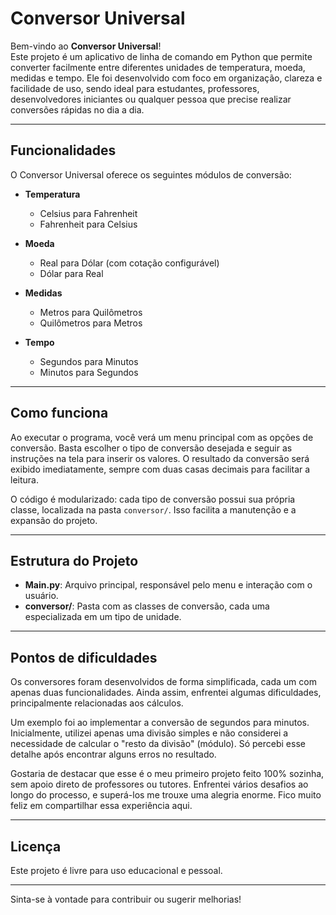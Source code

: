 # Conversor Universal

Bem-vindo ao **Conversor Universal**!  
Este projeto é um aplicativo de linha de comando em Python que permite converter facilmente entre diferentes unidades de temperatura, moeda, medidas e tempo. Ele foi desenvolvido com foco em organização, clareza e facilidade de uso, sendo ideal para estudantes, professores, desenvolvedores iniciantes ou qualquer pessoa que precise realizar conversões rápidas no dia a dia.

---

## Funcionalidades

O Conversor Universal oferece os seguintes módulos de conversão:

- **Temperatura**
  - Celsius para Fahrenheit
  - Fahrenheit para Celsius

- **Moeda**
  - Real para Dólar (com cotação configurável)
  - Dólar para Real

- **Medidas**
  - Metros para Quilômetros
  - Quilômetros para Metros

- **Tempo**
  - Segundos para Minutos
  - Minutos para Segundos

---

## Como funciona

Ao executar o programa, você verá um menu principal com as opções de conversão. Basta escolher o tipo de conversão desejada e seguir as instruções na tela para inserir os valores. O resultado da conversão será exibido imediatamente, sempre com duas casas decimais para facilitar a leitura.

O código é modularizado: cada tipo de conversão possui sua própria classe, localizada na pasta `conversor/`. Isso facilita a manutenção e a expansão do projeto.

---

## Estrutura do Projeto

- **Main.py**: Arquivo principal, responsável pelo menu e interação com o usuário.
- **conversor/**: Pasta com as classes de conversão, cada uma especializada em um tipo de unidade.

---

## Pontos de dificuldades

Os conversores foram desenvolvidos de forma simplificada, cada um com apenas duas funcionalidades. Ainda assim, enfrentei algumas dificuldades, principalmente relacionadas aos cálculos.

Um exemplo foi ao implementar a conversão de segundos para minutos. Inicialmente, utilizei apenas uma divisão simples e não considerei a necessidade de calcular o "resto da divisão" (módulo). Só percebi esse detalhe após encontrar alguns erros no resultado.

Gostaria de destacar que esse é o meu primeiro projeto feito 100% sozinha, sem apoio direto de professores ou tutores. Enfrentei vários desafios ao longo do processo, e superá-los me trouxe uma alegria enorme. Fico muito feliz em compartilhar essa experiência aqui.

---

## Licença

Este projeto é livre para uso educacional e pessoal.

---
  
Sinta-se à vontade para contribuir ou sugerir melhorias!
